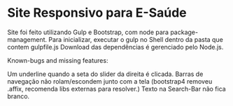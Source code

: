# Site Responsivo para E-Saúde

Site foi feito utilizando Gulp e Bootstrap, com node para package-management. 
Para inicializar, executar o gulp no Shell dentro da pasta que contem gulpfile.js
Download das dependências é gerenciado pelo Node.js.


Known-bugs and missing features:

Um underline quando a seta do slider da direita é clicada.
Barras de navegação não rolam/escondem junto com a tela (bootstrap4 removeu .affix, recomenda libs externas para resolver.)
Texto na Search-Bar não fica branco.
